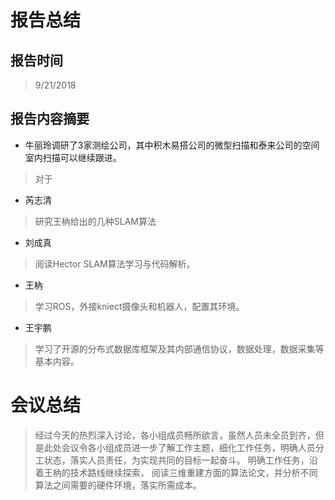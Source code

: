 # 报告总结
## 报告时间

>9/21/2018
## 报告内容摘要

+ 牛丽玲调研了3家测绘公司，其中积木易搭公司的微型扫描和泰来公司的空间室内扫描可以继续跟进。
>对于
+ 芮志清
>研究王枘给出的几种SLAM算法
+ 刘成真
>阅读Hector SLAM算法学习与代码解析。
+ 王枘
>学习ROS，外接kniect摄像头和机器人，配置其环境。
+ 王宇鹏
>学习了开源的分布式数据库框架及其内部通信协议，数据处理，数据采集等基本内容。
# 会议总结
>经过今天的热烈深入讨论，各小组成员畅所欲言，虽然人员未全员到齐，但是此处会议令各小组成员进一步了解工作主题，细化工作任务，明确人员分工状态，落实人员责任，为实现共同的目标一起奋斗。
明确工作任务，沿着王枘的技术路线继续探索， 阅读三维重建方面的算法论文，并分析不同算法之间需要的硬件环境，落实所需成本。
